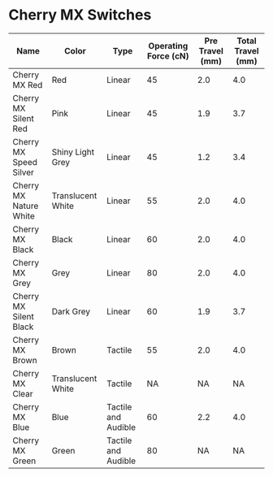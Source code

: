 # Cherry MX Switches

Name | Color | Type | Operating Force (cN) | Pre Travel (mm) | Total Travel (mm)
-----|-------|------|----------------------|-----------------|------------------
Cherry MX Red | Red | Linear | 45 | 2.0 | 4.0
Cherry MX Silent Red | Pink | Linear | 45 | 1.9 | 3.7
Cherry MX Speed Silver | Shiny Light Grey| Linear | 45 | 1.2 | 3.4
Cherry MX Nature White | Translucent White | Linear | 55 | 2.0 | 4.0
Cherry MX Black | Black | Linear | 60 | 2.0 | 4.0
Cherry MX Grey | Grey | Linear | 80 | 2.0 | 4.0
Cherry MX Silent Black | Dark Grey | Linear | 60 | 1.9 | 3.7
Cherry MX Brown | Brown | Tactile | 55 | 2.0 | 4.0
Cherry MX Clear | Translucent White | Tactile | NA | NA | NA
Cherry MX Blue | Blue | Tactile and Audible | 60 | 2.2 | 4.0
Cherry MX Green | Green | Tactile and Audible | 80 | NA | NA
